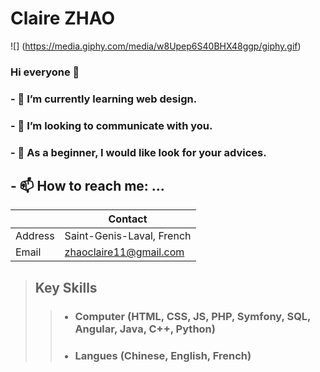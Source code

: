 # Claire ZHAO

![] (https://media.giphy.com/media/w8Upep6S40BHX48ggp/giphy.gif)



### Hi everyone 👋
### - 🌱 I’m currently learning web design.
### - 👯 I’m looking to communicate with you. 
### - 🤔 As a beginner, I would like look for your advices.

## - 📫 How to reach me: ...
|         |      Contact                |
|---------|-----------------------------|
| Address | Saint-Genis-Laval, French   |
| Email   | zhaoclaire11@gmail.com      |


> ## Key Skills
>> * ### Computer (HTML, CSS, JS, PHP, Symfony, SQL, Angular, Java, C++, Python)
>> * ### Langues (Chinese, English, French)






